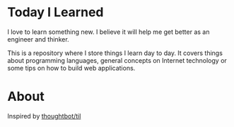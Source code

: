 # Today I Learned
I love to learn something new. I believe it will help me get better as an engineer and thinker.

This is a repository where I store things I learn day to day.
It covers things about programming languages, general concepts on Internet technology or some tips on how to build web applications.

# About
Inspired by [thoughtbot/til](https://github.com/thoughtbot/til)
